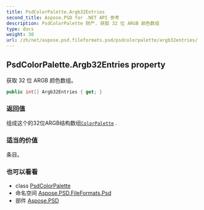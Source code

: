 ```yaml
---
title: PsdColorPalette.Argb32Entries
second_title: Aspose.PSD for .NET API 参考
description: PsdColorPalette 财产. 获取 32 位 ARGB 颜色数组
type: docs
weight: 30
url: /zh/net/aspose.psd.fileformats.psd/psdcolorpalette/argb32entries/
---
```

## PsdColorPalette.Argb32Entries property

获取 32 位 ARGB 颜色数组。

```csharp
public int[] Argb32Entries { get; }
```

### 返回值

组成这个的32位ARGB结构数组[`ColorPalette`](../../../aspose.psd/colorpalette/) .

### 适当的价值

条目。

### 也可以看看

* class [PsdColorPalette](../)
* 命名空间 [Aspose.PSD.FileFormats.Psd](../../psdcolorpalette/)
* 部件 [Aspose.PSD](../../../)


